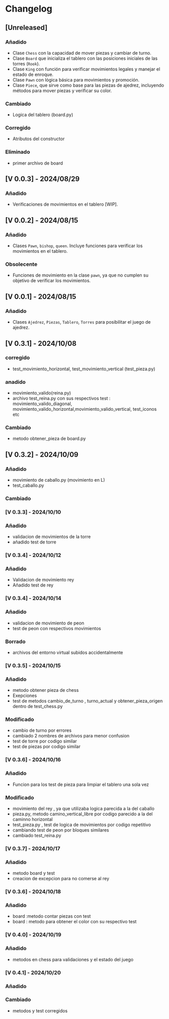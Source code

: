 # Changelog

## [Unreleased]
### Añadido
- Clase `Chess` con la capacidad de mover piezas y cambiar de turno.
- Clase `Board` que inicializa el tablero con las posiciones iniciales de las torres (`Rook`).
- Clase `King` con función para verificar movimientos legales y manejar el estado de enroque.
- Clase `Pawn` con lógica básica para movimientos y promoción.
- Clase `Piece`, que sirve como base para las piezas de ajedrez, incluyendo métodos para mover piezas y verificar su color.

### Cambiado
- Logica del tablero (board.py)

### Corregido
- Atributos del constructor 

### Eliminado
- primer archivo de board

## [V 0.0.3] - 2024/08/29
### Añadido

- Verificaciones de movimientos en el tablero [WIP].


## [V 0.0.2] - 2024/08/15
### Añadido
- Clases `Pawn`, `bishop`, `queen`. Incluye funciones para verificar los movimientos en el tablero.

### Obsolecente
- Funciones de movimiento en la clase `pawn`, ya que no cumplen su objetivo de verificar los movimientos.

## [V 0.0.1] - 2024/08/15
### Añadido
- Clases `Ajedrez`, `Piezas`, `Tablero`, `Torres` para posibilitar el juego de ajedrez.



## [V 0.3.1] - 2024/10/08

### corregido 
- test_movimiento_horizontal, test_movimiento_vertical (test_pieza.py)

### anadido

- movimiento_valido(reina.py)
- archivo test_reina.py con sus respectivos test : movimiento_valido_diagonal, movimiento_valido_horizontal,movimiento_valido_vertical, test_iconos etc

### Cambiado
- metodo obtener_pieza de board.py

## [V 0.3.2] - 2024/10/09

### Añadido
- movimiento de caballo.py  (movimiento en L)
- test_caballo.py
### Cambiado

### [V 0.3.3] - 2024/10/10

### Añadido 
- validacion de movimientos de la torre
- añadido test de torre 

### [V 0.3.4] - 2024/10/12

### Añadido
- Validacion de movimiento rey
- Añadido test de rey

### [V 0.3.4] - 2024/10/14

### Añadido

- validacion de movimiento de peon
- test de peon con respectivos movimientos

### Borrado

- archivos del entorno virtual subidos accidentalmente

### [V 0.3.5] - 2024/10/15

###  Añadido
- metodo obtener pieza de chess
- Exepciones
- test de metodos cambio_de_turno , turno_actual y obtener_pieza_origen dentro de test_chess.py

### Modificado

- cambio de turno por errores
- cambiado 2 nombres de archivos para menor confusion
- test de torre por codigo similar
- test de piezas por codigo similar

### [V 0.3.6] - 2024/10/16
### Añadido
- Funcion para los test de pieza para limpiar el tablero una sola vez 
### Modificado
- movimiento del rey , ya que utilizaba logica parecida a la del caballo
- pieza.py, metodo camino_vertical_libre por codigo parecido a la del caminno horizontal
- test_pieza.py , test de logica de movimientos por codigo repetitivo
- cambiando test de peon por bloques similares
- cambiado test_reina.py
### [V 0.3.7] - 2024/10/17
### Añadido

- metodo board y test
- creacion de excepcion para no comerse al rey

### [V 0.3.6] - 2024/10/18
### Añadido
- board :metodo contar piezas con test
- board : metodo para obtener el color con su respectivo test

### [V 0.4.0] - 2024/10/19
### Añadido

- metodos en chess para validaciones y el estado del juego

### [V 0.4.1] - 2024/10/20
### Añadido

### Cambiado
- metodos y test corregidos